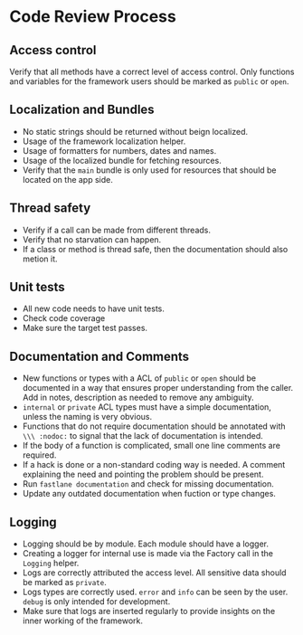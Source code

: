 # Code Review Process

## Access control
Verify that all methods have a correct level of access control. Only functions and variables for the framework users should be marked as `public` or `open`.

## Localization and Bundles
- No static strings should be returned without beign localized.
- Usage of the framework localization helper.
- Usage of formatters for numbers, dates and names.
- Usage of the localized bundle for fetching resources.
- Verify that the `main` bundle is only used for resources that should be located on the app side.

## Thread safety
- Verify if a call can be made from different threads.
- Verify that no starvation can happen.
- If a class or method is thread safe, then the documentation should also metion it.

## Unit tests
- All new code needs to have unit tests.
- Check code coverage
- Make sure the target test passes.

## Documentation and Comments
- New functions or types with a ACL of `public` or `open` should be documented in a way that ensures proper understanding from the caller. Add in notes, description as needed to remove any ambiguity.
- `internal` or `private` ACL types must have a simple documentation, unless the naming is very obvious.
- Functions that do not require documentation should be annotated with `\\\ :nodoc:` to signal that the lack of documentation is intended.
- If the body of a function is complicated, small one line comments are required.
- If a hack is done or a non-standard coding way is needed. A comment explaining the need and pointing the problem should be present.
- Run `fastlane documentation` and check for missing documentation.
- Update any outdated documentation when fuction or type changes.

## Logging
- Logging should be by module. Each module should have a logger.
- Creating a logger for internal use is made via the Factory call in the `Logging` helper.
- Logs are correctly attributed the access level. All sensitive data should be marked as `private`.
- Logs types are correctly used. `error` and `info` can be seen by the user. `debug` is only intended for development.
- Make sure that logs are inserted regularly to provide insights on the inner working of the framework.

